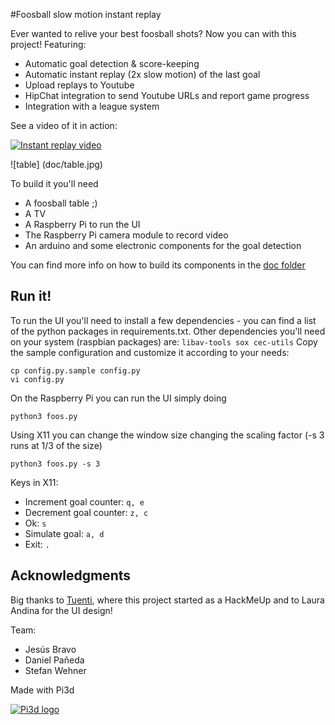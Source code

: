 #Foosball slow motion instant replay

Ever wanted to relive your best foosball shots? Now you can with this project!
Featuring:
 * Automatic goal detection & score-keeping
 * Automatic instant replay (2x slow motion) of the last goal
 * Upload replays to Youtube
 * HipChat integration to send Youtube URLs and report game progress
 * Integration with a league system

See a video of it in action:

[![Instant replay video](https://img.youtube.com/vi/BXMhitiaXEE/0.jpg)](https://www.youtube.com/watch?v=BXMhitiaXEE)

![table]
(doc/table.jpg)

To build it you'll need
 * A foosball table ;)
 * A TV
 * A Raspberry Pi to run the UI
 * The Raspberry Pi camera module to record video
 * An arduino and some electronic components for the goal detection

You can find more info on how to build its components in the [doc folder](doc/HWSetup.md)

## Run it!

To run the UI you'll need to install a few dependencies - you can find a list of the python packages in requirements.txt.
Other dependencies you'll need on your system (raspbian packages) are: `libav-tools sox cec-utils`
Copy the sample configuration and customize it according to your needs:
```
cp config.py.sample config.py
vi config.py
```

On the Raspberry Pi you can run the UI simply doing
```
python3 foos.py
```

Using X11 you can change the window size changing the scaling factor (-s 3 runs at 1/3 of the size)
```
python3 foos.py -s 3
```

Keys in X11:
 * Increment goal counter: `q, e`
 * Decrement goal counter: `z, c`
 * Ok: `s`
 * Simulate goal: `a, d`
 * Exit: `.`

## Acknowledgments

Big thanks to [Tuenti](http://www.tuenti.com), where this project started as a HackMeUp and to Laura Andina for the UI design!

Team:
 * Jesús Bravo
 * Daniel Pañeda
 * Stefan Wehner

Made with Pi3d

[![Pi3d logo](https://raw.githubusercontent.com/tipam/pi3d/master/images/rpilogoshad128.png)](https://pi3d.github.io/)

